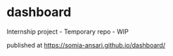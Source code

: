 # dashboard
Internship project - Temporary repo - WIP

published at https://somia-ansari.github.io/dashboard/

